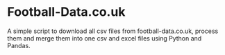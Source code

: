 # Football-Data.co.uk

A simple script to download all csv files from football-data.co.uk, process them and merge them into one csv and excel files using Python and Pandas.

